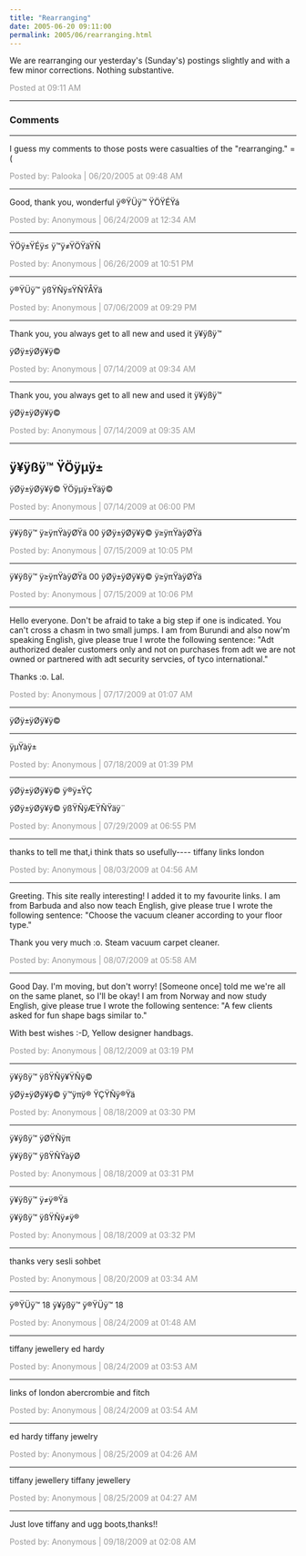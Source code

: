 ```yaml
---
title: "Rearranging"
date: 2005-06-20 09:11:00
permalink: 2005/06/rearranging.html
---
```

We are rearranging our yesterday's (Sunday's) postings slightly and with a few minor corrections. Nothing substantive.

<span style="color:#999">Posted at 09:11 AM</span>

<!-- more -->

---

### Comments

---

I guess my comments to those posts were  casualties of the "rearranging." =(

<span style="color:#999">Posted by: Palooka | 06/20/2005 at 09:48 AM</span>

---

Good, thank you, wonderful
ÿ®ŸÜÿ™ ŸÖŸÉŸá

<span style="color:#999">Posted by: Anonymous | 06/24/2009 at 12:34 AM</span>

---

ŸÖÿ±ŸÉÿ≤ ÿ™ÿ≠ŸÖŸäŸÑ

<span style="color:#999">Posted by: Anonymous | 06/26/2009 at 10:51 PM</span>

---

ÿ®ŸÜÿ™ ÿßŸÑÿ≤ŸÑŸÅŸä

<span style="color:#999">Posted by: Anonymous | 07/06/2009 at 09:29 PM</span>

---

Thank you, you always get to all new and used it 
ÿ¥ÿßÿ™ 

ÿØÿ±ÿØÿ¥ÿ©

<span style="color:#999">Posted by: Anonymous | 07/14/2009 at 09:34 AM</span>

---

Thank you, you always get to all new and used it 
ÿ¥ÿßÿ™ 

ÿØÿ±ÿØÿ¥ÿ©

<span style="color:#999">Posted by: Anonymous | 07/14/2009 at 09:35 AM</span>

---

ÿ¥ÿßÿ™ ŸÖÿµÿ±
--
ÿØÿ±ÿØÿ¥ÿ© ŸÖÿµÿ±Ÿäÿ©

<span style="color:#999">Posted by: Anonymous | 07/14/2009 at 06:00 PM</span>

---

ÿ¥ÿßÿ™ ÿ≥ÿπŸàÿØŸä
00
ÿØÿ±ÿØÿ¥ÿ© ÿ≥ÿπŸàÿØŸä

<span style="color:#999">Posted by: Anonymous | 07/15/2009 at 10:05 PM</span>

---

ÿ¥ÿßÿ™ ÿ≥ÿπŸàÿØŸä
00
ÿØÿ±ÿØÿ¥ÿ© ÿ≥ÿπŸàÿØŸä

<span style="color:#999">Posted by: Anonymous | 07/15/2009 at 10:06 PM</span>

---

Hello everyone. Don't be afraid to take a big step if one is indicated. You can't cross a chasm in two small jumps.
I am from Burundi and also now'm speaking English, give please true I wrote the following sentence: "Adt authorized dealer customers only and not on purchases from adt we are not owned or partnered with adt security servcies, of tyco international."

Thanks :o. Lal.

<span style="color:#999">Posted by: Anonymous | 07/17/2009 at 01:07 AM</span>

---

ÿØÿ±ÿØÿ¥ÿ©
___
ÿµŸàÿ±

<span style="color:#999">Posted by: Anonymous | 07/18/2009 at 01:39 PM</span>

---

ÿØÿ±ÿØÿ¥ÿ© ÿ®ÿ±ŸÇ 


ÿØÿ±ÿØÿ¥ÿ© ÿßŸÑÿÆŸÑŸäÿ¨

<span style="color:#999">Posted by: Anonymous | 07/29/2009 at 06:55 PM</span>

---

thanks to tell me that,i think thats so usefully----
tiffany 
links london

<span style="color:#999">Posted by: Anonymous | 08/03/2009 at 04:56 AM</span>

---

Greeting. This site really interesting! I added it to my favourite links.
I am from Barbuda and also now teach English, give please true I wrote the following sentence: "Choose the vacuum cleaner according to your floor type."

Thank you very much :o. Steam vacuum carpet cleaner.

<span style="color:#999">Posted by: Anonymous | 08/07/2009 at 05:58 AM</span>

---

Good Day. I'm moving, but don't worry! [Someone once] told me we're all on the same planet, so I'll be okay!
I am from Norway and now study English, give please true I wrote the following sentence: "A few clients asked for fun shape bags similar to."

With best wishes :-D, Yellow designer handbags.

<span style="color:#999">Posted by: Anonymous | 08/12/2009 at 03:19 PM</span>

---

ÿ¥ÿßÿ™ ÿßŸÑÿ¥ŸÑÿ© 


ÿØÿ±ÿØÿ¥ÿ© ÿ™ÿπÿ® ŸÇŸÑÿ®Ÿä

<span style="color:#999">Posted by: Anonymous | 08/18/2009 at 03:30 PM</span>

---

ÿ¥ÿßÿ™ ÿØŸÑÿπ 


ÿ¥ÿßÿ™ ÿßŸÑŸàÿØ

<span style="color:#999">Posted by: Anonymous | 08/18/2009 at 03:31 PM</span>

---

ÿ¥ÿßÿ™ ÿ≠ÿ®Ÿä 


ÿ¥ÿßÿ™ ÿßŸÑÿ≠ÿ®

<span style="color:#999">Posted by: Anonymous | 08/18/2009 at 03:32 PM</span>

---

thanks very sesli sohbet

<span style="color:#999">Posted by: Anonymous | 08/20/2009 at 03:34 AM</span>

---

ÿ®ŸÜÿ™ 18
ÿ¥ÿßÿ™ ÿ®ŸÜÿ™ 18

<span style="color:#999">Posted by: Anonymous | 08/24/2009 at 01:48 AM</span>

---

tiffany jewellery
ed hardy

<span style="color:#999">Posted by: Anonymous | 08/24/2009 at 03:53 AM</span>

---

links of london
abercrombie and fitch

<span style="color:#999">Posted by: Anonymous | 08/24/2009 at 03:54 AM</span>

---

ed hardy
tiffany jewelry

<span style="color:#999">Posted by: Anonymous | 08/25/2009 at 04:26 AM</span>

---

tiffany jewellery
tiffany jewellery

<span style="color:#999">Posted by: Anonymous | 08/25/2009 at 04:27 AM</span>

---

Just love tiffany  and ugg boots,thanks!!

<span style="color:#999">Posted by: Anonymous | 09/18/2009 at 02:08 AM</span>